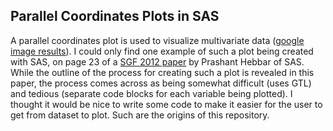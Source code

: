## Parallel Coordinates Plots in SAS

A parallel coordinates plot is used to visualize multivariate data ([google image results](https://www.google.com/search?q=parallel+coordinates+plot&safe=off&source=lnms&tbm=isch&sa=X&ved=0ahUKEwjh5uKv_JLSAhVBjlQKHYe9DGEQ_AUICCgB&biw=1010&bih=892)). I could only find one example of such a plot being created with SAS, on page 23 of a [SGF 2012 paper](https://support.sas.com/resources/papers/proceedings12/267-2012.pdf) by Prashant Hebbar of SAS. While the outline of the process for creating such a plot is revealed in this paper, the process comes across as being somewhat difficult (uses GTL) and tedious (separate code blocks for each variable being plotted). I thought it would be nice to write some code to make it easier for the user to get from dataset to plot. Such are the origins of this repository.
